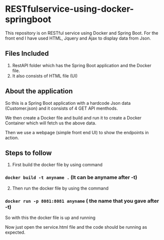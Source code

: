 # RESTfulservice-using-docker-springboot
This repository is on RESTful service using Docker and Spring Boot. For the front end I have used HTML, Jquery and Ajax to display data from Json.

## Files Included
1. RestAPI folder which has the Spring Boot application and the Docker file.
2. It also consists of HTML file (UI)
## About the application
So this is a Spring Boot application with a hardcode Json data (Customer.json) and it consists of 4 GET API menthods.

We then create a Docker file and build and run it to create a Docker Container which will fetch us the above data.

Then we use a webpage (simple front end UI) to show the endpoints in action.

## Steps to follow
1. First build the docker file by using command
### `docker build -t anyname .` (It can be anyname after -t)
2. Then run the docker file by using the command
### `docker run -p 8081:8081 anyname` ( the name that you gave after -t)

So with this the docker file is up and running

Now just open the service.html file and the code should be running as expected.


